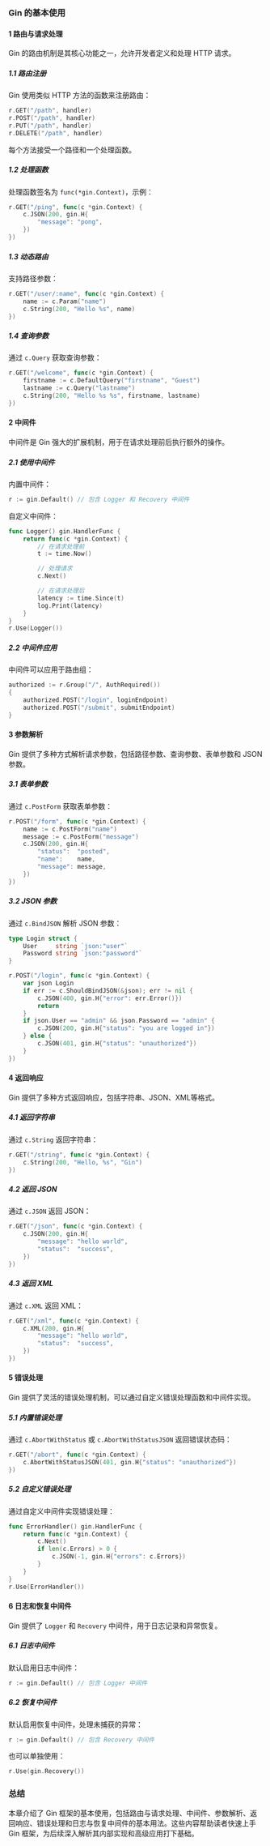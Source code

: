 ### Gin 的基本使用

#### 1 路由与请求处理

Gin 的路由机制是其核心功能之一，允许开发者定义和处理 HTTP 请求。

##### 1.1 路由注册

Gin 使用类似 HTTP 方法的函数来注册路由：
```go
r.GET("/path", handler)
r.POST("/path", handler)
r.PUT("/path", handler)
r.DELETE("/path", handler)
```
每个方法接受一个路径和一个处理函数。

##### 1.2 处理函数

处理函数签名为 `func(*gin.Context)`，示例：
```go
r.GET("/ping", func(c *gin.Context) {
    c.JSON(200, gin.H{
        "message": "pong",
    })
})
```

##### 1.3 动态路由

支持路径参数：
```go
r.GET("/user/:name", func(c *gin.Context) {
    name := c.Param("name")
    c.String(200, "Hello %s", name)
})
```

##### 1.4 查询参数

通过 `c.Query` 获取查询参数：
```go
r.GET("/welcome", func(c *gin.Context) {
    firstname := c.DefaultQuery("firstname", "Guest")
    lastname := c.Query("lastname")
    c.String(200, "Hello %s %s", firstname, lastname)
})
```

#### 2 中间件

中间件是 Gin 强大的扩展机制，用于在请求处理前后执行额外的操作。

##### 2.1 使用中间件

内置中间件：
```go
r := gin.Default() // 包含 Logger 和 Recovery 中间件
```

自定义中间件：
```go
func Logger() gin.HandlerFunc {
    return func(c *gin.Context) {
        // 在请求处理前
        t := time.Now()

        // 处理请求
        c.Next()

        // 在请求处理后
        latency := time.Since(t)
        log.Print(latency)
    }
}
r.Use(Logger())
```

##### 2.2 中间件应用

中间件可以应用于路由组：
```go
authorized := r.Group("/", AuthRequired())
{
    authorized.POST("/login", loginEndpoint)
    authorized.POST("/submit", submitEndpoint)
}
```

#### 3 参数解析

Gin 提供了多种方式解析请求参数，包括路径参数、查询参数、表单参数和 JSON 参数。

##### 3.1 表单参数

通过 `c.PostForm` 获取表单参数：
```go
r.POST("/form", func(c *gin.Context) {
    name := c.PostForm("name")
    message := c.PostForm("message")
    c.JSON(200, gin.H{
        "status":  "posted",
        "name":    name,
        "message": message,
    })
})
```

##### 3.2 JSON 参数

通过 `c.BindJSON` 解析 JSON 参数：
```go
type Login struct {
    User     string `json:"user"`
    Password string `json:"password"`
}

r.POST("/login", func(c *gin.Context) {
    var json Login
    if err := c.ShouldBindJSON(&json); err != nil {
        c.JSON(400, gin.H{"error": err.Error()})
        return
    }
    if json.User == "admin" && json.Password == "admin" {
        c.JSON(200, gin.H{"status": "you are logged in"})
    } else {
        c.JSON(401, gin.H{"status": "unauthorized"})
    }
})
```

#### 4 返回响应

Gin 提供了多种方式返回响应，包括字符串、JSON、XML等格式。

##### 4.1 返回字符串

通过 `c.String` 返回字符串：
```go
r.GET("/string", func(c *gin.Context) {
    c.String(200, "Hello, %s", "Gin")
})
```

##### 4.2 返回 JSON

通过 `c.JSON` 返回 JSON：
```go
r.GET("/json", func(c *gin.Context) {
    c.JSON(200, gin.H{
        "message": "hello world",
        "status":  "success",
    })
})
```

##### 4.3 返回 XML

通过 `c.XML` 返回 XML：
```go
r.GET("/xml", func(c *gin.Context) {
    c.XML(200, gin.H{
        "message": "hello world",
        "status":  "success",
    })
})
```

#### 5 错误处理

Gin 提供了灵活的错误处理机制，可以通过自定义错误处理函数和中间件实现。

##### 5.1 内置错误处理

通过 `c.AbortWithStatus` 或 `c.AbortWithStatusJSON` 返回错误状态码：
```go
r.GET("/abort", func(c *gin.Context) {
    c.AbortWithStatusJSON(401, gin.H{"status": "unauthorized"})
})
```

##### 5.2 自定义错误处理

通过自定义中间件实现错误处理：
```go
func ErrorHandler() gin.HandlerFunc {
    return func(c *gin.Context) {
        c.Next()
        if len(c.Errors) > 0 {
            c.JSON(-1, gin.H{"errors": c.Errors})
        }
    }
}
r.Use(ErrorHandler())
```

#### 6 日志和恢复中间件

Gin 提供了 `Logger` 和 `Recovery` 中间件，用于日志记录和异常恢复。

##### 6.1 日志中间件

默认启用日志中间件：
```go
r := gin.Default() // 包含 Logger 中间件
```

##### 6.2 恢复中间件

默认启用恢复中间件，处理未捕获的异常：
```go
r := gin.Default() // 包含 Recovery 中间件
```

也可以单独使用：
```go
r.Use(gin.Recovery())
```

### 总结
本章介绍了 Gin 框架的基本使用，包括路由与请求处理、中间件、参数解析、返回响应、错误处理和日志与恢复中间件的基本用法。这些内容帮助读者快速上手 Gin 框架，为后续深入解析其内部实现和高级应用打下基础。